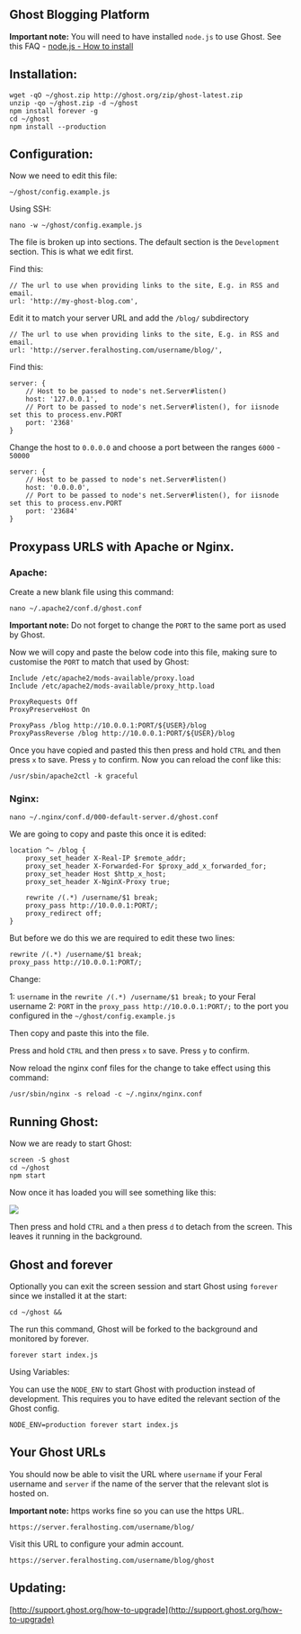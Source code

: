 
Ghost Blogging Platform
---

**Important note:** You will need to have installed `node.js` to use Ghost. See this FAQ - [node.js - How to install](https://www.feralhosting.com/faq/view?question=199)

Installation:
---

~~~
wget -qO ~/ghost.zip http://ghost.org/zip/ghost-latest.zip
unzip -qo ~/ghost.zip -d ~/ghost
npm install forever -g
cd ~/ghost
npm install --production
~~~

Configuration:
---

Now we need to edit this file:

~~~
~/ghost/config.example.js
~~~

Using SSH:

~~~
nano -w ~/ghost/config.example.js
~~~

The file is broken up into sections. The default section is the `Development` section. This is what we edit first.

Find this:

~~~
// The url to use when providing links to the site, E.g. in RSS and email.
url: 'http://my-ghost-blog.com',
~~~

Edit it to match your server URL and add the `/blog/` subdirectory

~~~
// The url to use when providing links to the site, E.g. in RSS and email.
url: 'http://server.feralhosting.com/username/blog/',
~~~

Find this:

~~~
server: {
    // Host to be passed to node's net.Server#listen()
    host: '127.0.0.1',
    // Port to be passed to node's net.Server#listen(), for iisnode set this to process.env.PORT
    port: '2368'
}
~~~

Change the host to `0.0.0.0` and choose a port between the ranges `6000` - `50000`

~~~
server: {
    // Host to be passed to node's net.Server#listen()
    host: '0.0.0.0',
    // Port to be passed to node's net.Server#listen(), for iisnode set this to process.env.PORT
    port: '23684'
}
~~~

Proxypass URLS with Apache or Nginx.
---

### Apache:

Create a new blank file using this command:

~~~
nano ~/.apache2/conf.d/ghost.conf
~~~

**Important note:** Do not forget to change the `PORT` to the same port as used by Ghost.

Now we will copy and paste the below code into this file, making sure to customise the `PORT` to match that used by Ghost:

~~~
Include /etc/apache2/mods-available/proxy.load
Include /etc/apache2/mods-available/proxy_http.load

ProxyRequests Off
ProxyPreserveHost On

ProxyPass /blog http://10.0.0.1:PORT/${USER}/blog
ProxyPassReverse /blog http://10.0.0.1:PORT/${USER}/blog
~~~

Once you have copied and pasted this then press and hold `CTRL` and then press `x` to save. Press `y` to confirm. Now you can reload the conf like this:

~~~
/usr/sbin/apache2ctl -k graceful
~~~

### Nginx:

~~~
nano ~/.nginx/conf.d/000-default-server.d/ghost.conf
~~~

We are going to copy and paste this once it is edited:

~~~
location ^~ /blog {
	proxy_set_header X-Real-IP $remote_addr;
	proxy_set_header X-Forwarded-For $proxy_add_x_forwarded_for;
	proxy_set_header Host $http_x_host;
	proxy_set_header X-NginX-Proxy true;

	rewrite /(.*) /username/$1 break;
	proxy_pass http://10.0.0.1:PORT/;
	proxy_redirect off;
}
~~~

But before we do this we are required to edit these two lines:

~~~
rewrite /(.*) /username/$1 break;
proxy_pass http://10.0.0.1:PORT/;
~~~

Change:

1: `username` in the `rewrite /(.*) /username/$1 break;` to your Feral username 
2: `PORT` in the `proxy_pass http://10.0.0.1:PORT/;` to the port you configured in the `~/ghost/config.example.js`

Then copy and paste this into the file.

Press and hold `CTRL` and then press `x` to save. Press `y` to confirm.

Now reload the nginx conf files for the change to take effect using this command:

~~~
/usr/sbin/nginx -s reload -c ~/.nginx/nginx.conf
~~~

Running Ghost:
---

Now we are ready to start Ghost:

~~~
screen -S ghost
cd ~/ghost
npm start
~~~

Now once it has loaded  you will see something like this:

![](https://raw.github.com/feralhosting/feralfilehosting/master/Feral%20Wiki/Software/Ghost%20Blogging%20Platform/1.png)

Then press and hold `CTRL` and `a` then press `d` to detach from the screen. This leaves it running in the background.

Ghost and forever
---

Optionally you can exit the screen session and start Ghost using `forever` since we installed it at the start:

~~~
cd ~/ghost && 
~~~

The run this command, Ghost will be forked to the background and monitored by forever.

~~~
forever start index.js
~~~

Using Variables:

You can use the `NODE_ENV` to start Ghost with production instead of development. This requires you to have edited the relevant section of the Ghost config.

~~~
NODE_ENV=production forever start index.js
~~~

Your Ghost URLs
---

You should now be able to visit the URL where `username` if your Feral username and `server` if the name of the server that the relevant slot is hosted on.

**Important note:** https works fine so you can use the https URL.

~~~
https://server.feralhosting.com/username/blog/
~~~

Visit this URL to configure your admin account.

~~~
https://server.feralhosting.com/username/blog/ghost
~~~

Updating:
---

[http://support.ghost.org/how-to-upgrade](http://support.ghost.org/how-to-upgrade)



